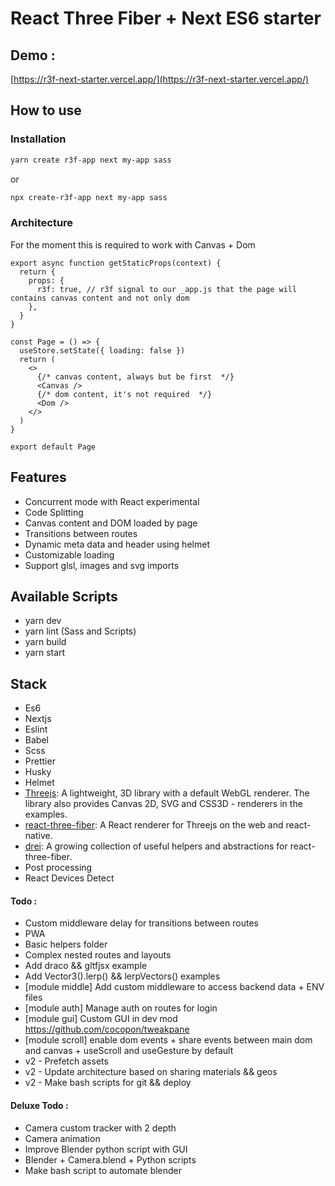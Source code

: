# React Three Fiber + Next ES6 starter

## Demo :

[https://r3f-next-starter.vercel.app/](https://r3f-next-starter.vercel.app/)

## How to use

### Installation
```bash
yarn create r3f-app next my-app sass
```
or
```bash
npx create-r3f-app next my-app sass
```


### Architecture
For the moment this is required to work with Canvas + Dom
```
export async function getStaticProps(context) {
  return {
    props: {
      r3f: true, // r3f signal to our _app.js that the page will contains canvas content and not only dom
    },
  }
}

const Page = () => {
  useStore.setState({ loading: false })
  return (
    <>
      {/* canvas content, always but be first  */}
      <Canvas />
      {/* dom content, it's not required  */}
      <Dom />
    </>
  )
}

export default Page
```


## Features

- Concurrent mode with React experimental
- Code Splitting
- Canvas content and DOM loaded by page
- Transitions between routes
- Dynamic meta data and header using helmet
- Customizable loading
- Support glsl, images and svg imports

## Available Scripts

- yarn dev
- yarn lint (Sass and Scripts)
- yarn build
- yarn start

## Stack

- Es6
- Nextjs
- Eslint
- Babel
- Scss
- Prettier
- Husky
- Helmet
- [Threejs](https://github.com/mrdoob/three.js/): A lightweight, 3D library with a default WebGL renderer. The library also provides Canvas 2D, SVG and CSS3D - renderers in the examples.
- [react-three-fiber](https://github.com/pmndrs/react-three-fiber): A React renderer for Threejs on the web and react-native.
- [drei](https://github.com/pmndrs/drei): A growing collection of useful helpers and abstractions for react-three-fiber.
- Post processing
- React Devices Detect

#### Todo :

- Custom middleware delay for transitions between routes
- PWA
- Basic helpers folder
- Complex nested routes and layouts
- Add draco && gltfjsx example
- Add Vector3().lerp() && lerpVectors() examples
- [module middle] Add custom middleware to access backend data + ENV files
- [module auth] Manage auth on routes for login
- [module gui] Custom GUI in dev mod https://github.com/cocopon/tweakpane
- [module scroll] enable dom events + share events between main dom and canvas + useScroll and useGesture by default
- v2 - Prefetch assets
- v2 - Update architecture based on sharing materials && geos
- v2 - Make bash scripts for git && deploy

#### Deluxe Todo :

- Camera custom tracker with 2 depth
- Camera animation
- Improve Blender python script with GUI
- Blender + Camera.blend + Python scripts
- Make bash script to automate blender

